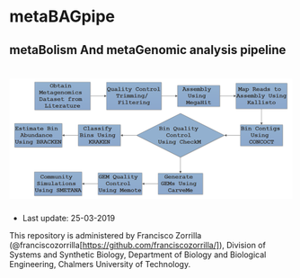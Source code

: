 # metaBAGpipe 
## metaBolism And metaGenomic analysis pipeline 
# ![pipemap_v0.1](pipemap_v0.1.png)



  * Last update: 25-03-2019

This repository is administered by Francisco Zorrilla (@franciscozorrilla[https://github.com/franciscozorrilla/]), Division of Systems and Synthetic Biology, Department of Biology and Biological Engineering, Chalmers University of Technology.
